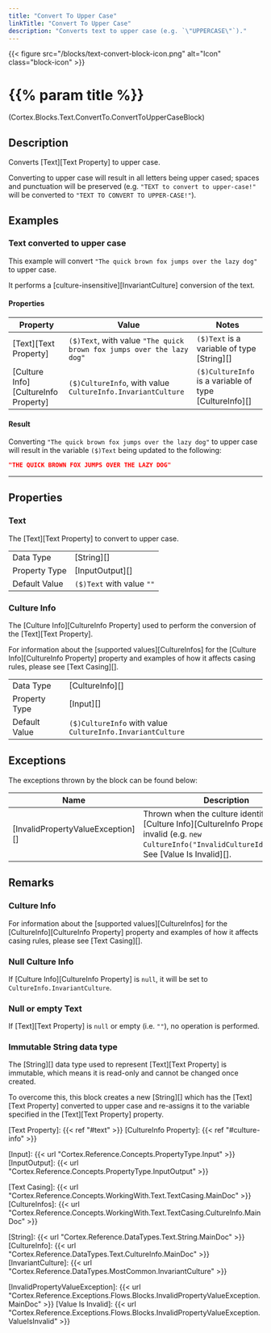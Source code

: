 ```yaml
---
title: "Convert To Upper Case"
linkTitle: "Convert To Upper Case"
description: "Converts text to upper case (e.g. `\"UPPERCASE\"`)."
---
```


{{< figure src="/blocks/text-convert-block-icon.png" alt="Icon" class="block-icon" >}}

# {{% param title %}}

<p class="namespace">(Cortex.Blocks.Text.ConvertTo.ConvertToUpperCaseBlock)</p>

## Description

Converts [Text][Text Property] to upper case.

Converting to upper case will result in all letters being upper cased; spaces and punctuation will be preserved (e.g. `"TEXT to convert to upper-case!"` will be converted to `"TEXT TO CONVERT TO UPPER-CASE!"`).

## Examples

### Text converted to upper case

This example will convert `"The quick brown fox jumps over the lazy dog"` to upper case.

It performs a [culture-insensitive][InvariantCulture] conversion of the text.

#### Properties

| Property           | Value                     | Notes                                    |
|--------------------|---------------------------|------------------------------------------|
| [Text][Text Property] | `($)Text`, with value `"The quick brown fox jumps over the lazy dog"` | `($)Text` is a variable of type [String][] |
| [Culture Info][CultureInfo Property] | `($)CultureInfo`, with value `CultureInfo.InvariantCulture` | `($)CultureInfo` is a variable of type [CultureInfo][] |

#### Result

Converting `"The quick brown fox jumps over the lazy dog"` to upper case will result in the variable `($)Text` being updated to the following:

```json
"THE QUICK BROWN FOX JUMPS OVER THE LAZY DOG"
```

***

## Properties

### Text

The [Text][Text Property] to convert to upper case.

| | |
|--------------------|---------------------------|
| Data Type | [String][] |
| Property Type | [InputOutput][] |
| Default Value | `($)Text` with value `""` |

### Culture Info

The [Culture Info][CultureInfo Property] used to perform the conversion of the [Text][Text Property].

For information about the [supported values][CultureInfos] for the [Culture Info][CultureInfo Property] property and examples of how it affects casing rules, please see [Text Casing][].

| | |
|--------------------|---------------------------|
| Data Type | [CultureInfo][] |
| Property Type | [Input][] |
| Default Value | `($)CultureInfo` with value `CultureInfo.InvariantCulture` |

## Exceptions

The exceptions thrown by the block can be found below:

| Name     | Description |
|----------|----------|
| [InvalidPropertyValueException][] | Thrown when the culture identifier of the [Culture Info][CultureInfo Property] is invalid (e.g. `new CultureInfo("InvalidCultureIdentifier")`). See [Value Is Invalid][]. |

## Remarks

### Culture Info

For information about the [supported values][CultureInfos] for the [CultureInfo][CultureInfo Property] property and examples of how it affects casing rules, please see [Text Casing][].

### Null Culture Info

If [Culture Info][CultureInfo Property] is `null`, it will be set to `CultureInfo.InvariantCulture`.

### Null or empty Text

If [Text][Text Property] is `null` or empty (i.e. `""`), no operation is performed.

### Immutable String data type

The [String][] data type used to represent [Text][Text Property] is immutable, which means it is read-only and cannot be changed once created.

To overcome this, this block creates a new [String][] which has the [Text][Text Property] converted to upper case and re-assigns it to the variable specified in the [Text][Text Property] property.

[Text Property]: {{< ref "#text" >}}
[CultureInfo Property]: {{< ref "#culture-info" >}}

[Input]: {{< url "Cortex.Reference.Concepts.PropertyType.Input" >}}
[InputOutput]: {{< url "Cortex.Reference.Concepts.PropertyType.InputOutput" >}}

[Text Casing]: {{< url "Cortex.Reference.Concepts.WorkingWith.Text.TextCasing.MainDoc" >}}
[CultureInfos]: {{< url "Cortex.Reference.Concepts.WorkingWith.Text.TextCasing.CultureInfo.MainDoc" >}}

[String]: {{< url "Cortex.Reference.DataTypes.Text.String.MainDoc" >}}
[CultureInfo]: {{< url "Cortex.Reference.DataTypes.Text.CultureInfo.MainDoc" >}}
[InvariantCulture]: {{< url "Cortex.Reference.DataTypes.MostCommon.InvariantCulture" >}}

[InvalidPropertyValueException]: {{< url "Cortex.Reference.Exceptions.Flows.Blocks.InvalidPropertyValueException.MainDoc" >}}
[Value Is Invalid]: {{< url "Cortex.Reference.Exceptions.Flows.Blocks.InvalidPropertyValueException.ValueIsInvalid" >}}
